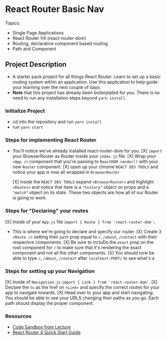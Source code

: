 # React Router Basic Nav

Topics:

- Single Page Applications
- React Router V4 (react-router-dom)
- Routing, declarative component based routing
- Path and Component

## Project Description

- A starter pack project for all things React Router. Learn to set up a basic routing system within an application. Use this application to help guide your learning over the next couple of days.
- **Note** that this project has already been boilerplated for you. There is no need to run any installation steps beyond `yarn install`.

### Initialize Project

- cd into the repository and run `yarn install`
- run `yarn start`

### Steps for implementing React Router

- You'll notice we've already installed react-router-dom for you.
  [X] `import` your BrowserRouter as Router inside your `index.js` file.
  [X] Wrap your `<App />` component that you're passing to `ReactDOM.render()` with your new `Router` component.
  [X] open up your chrome `REACT DEV TOOLS` and notice your app is now all wrapped in `BrowserRouter`

  [X] inside the `REACT DEV TOOLS` expand `<BrowserRouter>` and highlight `<Router>` and notice that here is a `"history"` object on props and a `"match"` object on its state. These two objects are how all of our Router is going to work.

### Steps for "Declaring" your routes

[X] Inside of your `App.js` file `import { Route } from 'react-router-dom';`

- This is where we're going to declare and specify our router.
  [X] Create 3 `<Route />` setting their `path` prop equal to `/`, `/about`, `/contact` with their respective components.
  [X] Be sure to incluDe the `exact` prop on the root component for `/` to make sure that it's rendering the exact component and not all the other components.
  [X] You should now be able to type `/`, `/about`, `/contact` after `localhost:PORT/` to see what's a

### Steps for setting up your Navigation

[X] Inside of `Navigation.js` `import { Link } from 'react-router-dom'`.
[X] Declare the `to` as the href on `<Link>` and specify the correct routes for your app to navigate towards.
[X] Head over to your app and start navigating. You should be able to see your URLS changing their paths as you go. Each path should display the proper component.

### Resources

- [Code Sandbox from Lecture](https://codesandbox.io/s/n58oqgwmP)
- [React Router 4 Quick Start Guide](https://reacttraining.com/react-router/web/guides/quick-start)
